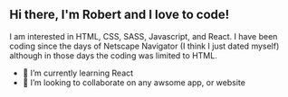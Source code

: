 ## Hi there, I'm Robert and I love to code!
I am interested in HTML, CSS, SASS, Javascript, and React.
I have been coding since the days of Netscape Navigator (I think I just dated myself) although in those days the coding was limited to HTML.
- 🌱 I’m currently learning React
- 💞️ I’m looking to collaborate on any awsome app, or website
<!--- - 📫 How to reach me ... --->

<!---
robertWalker68501/robertWalker68501 is a ✨ special ✨ repository because its `README.md` (this file) appears on your GitHub profile.
You can click the Preview link to take a look at your changes.
--->
